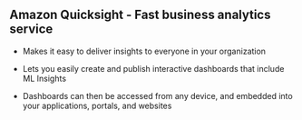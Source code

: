 ## Amazon Quicksight - Fast business analytics service

- Makes it easy to deliver insights to everyone in your organization

- Lets you easily create and publish interactive dashboards that include ML Insights

- Dashboards can then be accessed from any device, and embedded into your applications, portals, and websites
